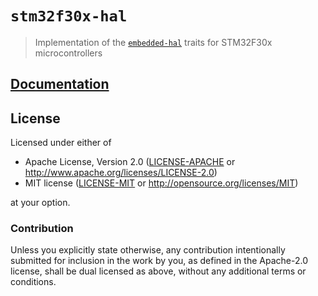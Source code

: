 # `stm32f30x-hal`

> Implementation of the [`embedded-hal`] traits for STM32F30x microcontrollers

[`embedded-hal`]: https://crates.io/crates/embedded-hal

## [Documentation](https://docs.rs/stm32f30x-hal)

## License

Licensed under either of

- Apache License, Version 2.0 ([LICENSE-APACHE](LICENSE-APACHE) or
  http://www.apache.org/licenses/LICENSE-2.0)
- MIT license ([LICENSE-MIT](LICENSE-MIT) or http://opensource.org/licenses/MIT)

at your option.

### Contribution

Unless you explicitly state otherwise, any contribution intentionally submitted
for inclusion in the work by you, as defined in the Apache-2.0 license, shall be
dual licensed as above, without any additional terms or conditions.
